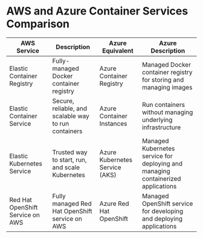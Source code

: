 # AWS and Azure Container Services Comparison

| **AWS Service**                          | **Description**                                           | **Azure Equivalent**                   | **Azure Description**                                   |
|------------------------------------------|-----------------------------------------------------------|----------------------------------------|-------------------------------------------------------|
| Elastic Container Registry                | Fully-managed Docker container registry                   | Azure Container Registry               | Managed Docker container registry for storing and managing images |
| Elastic Container Service                | Secure, reliable, and scalable way to run containers      | Azure Container Instances              | Run containers without managing underlying infrastructure |
| Elastic Kubernetes Service               | Trusted way to start, run, and scale Kubernetes          | Azure Kubernetes Service (AKS)        | Managed Kubernetes service for deploying and managing containerized applications |
| Red Hat OpenShift Service on AWS        | Fully managed Red Hat OpenShift service on AWS            | Azure Red Hat OpenShift                | Managed OpenShift service for developing and deploying applications |
